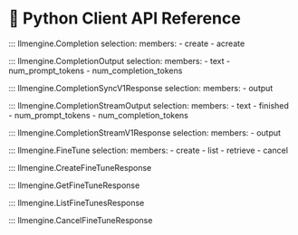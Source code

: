 # 🐍 Python Client API Reference

::: llmengine.Completion
selection:
members: - create - acreate

::: llmengine.CompletionOutput
selection:
members: - text - num_prompt_tokens - num_completion_tokens

::: llmengine.CompletionSyncV1Response
selection:
members: - output

::: llmengine.CompletionStreamOutput
selection:
members: - text - finished - num_prompt_tokens - num_completion_tokens

::: llmengine.CompletionStreamV1Response
selection:
members: - output

::: llmengine.FineTune
selection:
members: - create - list - retrieve - cancel

::: llmengine.CreateFineTuneResponse

::: llmengine.GetFineTuneResponse

::: llmengine.ListFineTunesResponse

::: llmengine.CancelFineTuneResponse
